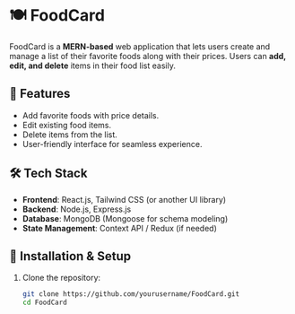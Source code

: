# 🍽️ FoodCard

FoodCard is a **MERN-based** web application that lets users create and manage a list of their favorite foods along with their prices. Users can **add, edit, and delete** items in their food list easily.

## 🚀 Features
- Add favorite foods with price details.
- Edit existing food items.
- Delete items from the list.
- User-friendly interface for seamless experience.

## 🛠️ Tech Stack
- **Frontend**: React.js, Tailwind CSS (or another UI library)
- **Backend**: Node.js, Express.js
- **Database**: MongoDB (Mongoose for schema modeling)
- **State Management**: Context API / Redux (if needed)

## 🔧 Installation & Setup
1. Clone the repository:
   ```bash
   git clone https://github.com/yourusername/FoodCard.git
   cd FoodCard

